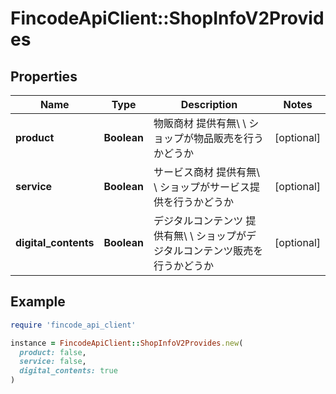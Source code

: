 # FincodeApiClient::ShopInfoV2Provides

## Properties

| Name | Type | Description | Notes |
| ---- | ---- | ----------- | ----- |
| **product** | **Boolean** | 物販商材 提供有無\\ \\ ショップが物品販売を行うかどうか  | [optional] |
| **service** | **Boolean** | サービス商材 提供有無\\ \\ ショップがサービス提供を行うかどうか  | [optional] |
| **digital_contents** | **Boolean** | デジタルコンテンツ 提供有無\\ \\ ショップがデジタルコンテンツ販売を行うかどうか  | [optional] |

## Example

```ruby
require 'fincode_api_client'

instance = FincodeApiClient::ShopInfoV2Provides.new(
  product: false,
  service: false,
  digital_contents: true
)
```

